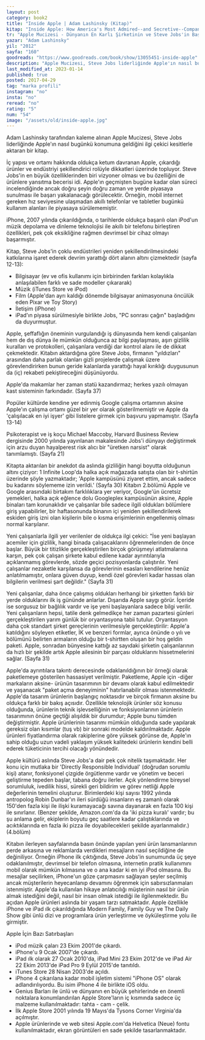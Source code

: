 ```yaml
---
layout: post  
category: book2  
title: "Inside Apple | Adam Lashinsky (Kitap)"  
kitap: "Inside Apple: How America's Most Admired--and Secretive--Company Really Works"  
tr: "Apple Mucizesi - Dünyanın En Karlı Şirketinin ve Steve Jobs'in Başarı Sırrı"  
yazar: "Adam Lashinsky"  
yil: "2012"  
sayfa: "160"  
goodreads: "https://www.goodreads.com/book/show/13055451-inside-apple"
description: "Apple Mucizesi, Steve Jobs liderliğinde Apple'ın nasıl bugünkü konumuna geldiğini ilgi çekici kesitlerle aktaran bir kitap."
last_modified_at: 2023-01-14
published: true
posted: 2017-04-29
tag: "marka profili"
instagram: "no"
insta: "no"
reread: "no"
rating: "5"
num: "54"
image: "/assets/old/inside-apple.jpg"
---
```


Adam Lashinsky tarafından kaleme alınan Apple Mucizesi, Steve Jobs liderliğinde Apple'ın nasıl bugünkü konumuna geldiğini ilgi çekici kesitlerle aktaran bir kitap.   
  
İç yapısı ve ortamı hakkında oldukça ketum davranan Apple, çıkardığı ürünler ve endüstriyi şekillendirici rolüyle dikkatleri üzerinde topluyor. Steve Jobs'in en büyük özelliklerinden biri vizyoner olması ve bu özelliğini de ürünlere yansıtma becerisi idi. Apple'ın geçmişten bugüne kadar olan süreci incelendiğinde ancak doğru şeyin doğru zaman ve yerde piyasaya sunulması ile başarı yakalanacağı görülecektir. Örneğin, mobil internet gereken hız seviyesine ulaşmadan akıllı telefonlar ve tabletler bugünkü kullanım alanları ile piyasaya sürülememiştir.  
  
iPhone, 2007 yılında çıkarıldığında, o tarihlerde oldukça başarılı olan iPod'un müzik depolama ve dinleme teknolojisi ile akıllı bir telefonu birleştiren özellikleri, pek çok eksikliğine rağmen devrimsel bir cihaz olmayı başarmıştır.  
  
Kitap, Steve Jobs'in çoklu endüstrileri yeniden şekillendirilmesindeki katkılarına işaret ederek devrim yarattığı dört alanın altını çizmektedir (sayfa 12-13):  
- Bilgisayar (ev ve ofis kullanımı için birbirinden farkları kolaylıkla anlaşılabilen farklı ve sade modeller çıkararak)  
- Müzik (iTunes Store ve iPod)  
- Film (Apple'dan ayrı kaldığı dönemde bilgisayar animasyonuna öncülük eden Pixar ve Toy Story)  
- İletişim (iPhone)  
- iPad'ın piyasa sürülmesiyle birlikte Jobs, "PC sonrası çağın" başladığını da duyurmuştur.  
  
Apple, şeffaflığın öneminin vurgulandığı iş dünyasında hem kendi çalışanları hem de dış dünya ile mümkün olduğunca az bilgi paylaşması, aşırı gizlilik kuralları ve protokolleri, çalışanlara verdiği dar kontrol alanı ile de dikkat çekmektedir. Kitabın aktardığına göre Steve Jobs, firmanın "yıldızları" arasından daha parlak olanları gizli projelerde çalışmak üzere görevlendirirken bunun geride kalanlarda yarattığı hayal kırıklığı duygusunun da (iç) rekabeti pekiştireceğini düşünüyordu.  
  
Apple'da makamlar her zaman statü kazandırmaz; herkes yazılı olmayan kast sisteminin farkındadır. (Sayfa 37)  
  
Popüler kültürde kendine yer edinmiş Google çalışma ortamının aksine Apple'ın çalışma ortamı güzel bir yer olarak gösterilmemiştir ve Apple da 'çalışılacak en iyi işyer' gibi listelere girmek için başvuru yapmamıştır. (Sayfa 13-14)  
  
Psikoterapist ve iş koçu Michael Maccoby, Harvard Business Review dergisinde 2000 yılında yayınlanan makalesinde Jobs'i dünyayı değiştirmek için arzu duyan hayalperest risk alıcı bir "üretken narsist" olarak tanımlamıştı. (Sayfa 21)
  
Kitapta aktarılan bir anekdot da aslında gizliliğin hangi boyutta olduğunun altını çiziyor: 1 Infinite Loop'da halka açık mağazada satışta olan bir t-shirtün üzerinde şöyle yazmaktadır; 'Apple kampüsünü ziyaret ettim, ancak sadece bu kadarını söylememe izin verildi.' (Sayfa 30) Kitabın 2.bölümü Apple ve Google arasındaki birtakım farklılıklara yer veriyor, Google'ün ücretsiz yemekleri, halka açık eğlence dolu Googleplex kampüsünün aksine, Apple binaları tam korunaklıdır ve çalışanlar bile sadece ilgili oldukları bölümlere giriş yapabilirler, bir haftasonunda binanın içi yeniden şekillendirilerek eskiden giriş izni olan kişilerin bile o kısma erişimlerinin engellenmiş olması normal karşılanır.  
  
Yeni çalışanlarla ilgili yer verilenler de oldukça ilgi çekici: "İse yeni başlayan acemiler için gizlilik, hangi binada çalışacaklarını öğrenmelerinden de önce başlar. Büyük bir titizlikle gerçekleştirilen birçok görüşmeyi atlatmalarına karşın, pek çok çalışan şirkete kabul edilene kadar ayrıntılarıyla açıklanmamış görevlerde, sözde geçici pozisyonlarda çalıştırılır. Yeni çalışanlar nezaketle karşılansa da görevlerinin esasları kendilerine henüz anlatılmamıştır, onlara güven duyup, kendi özel görevleri kadar hassas olan bilgilerin verilmesi şart değildir." (Sayfa 31)  
  
Yeni çalışanlar, daha önce çalışmış oldukları herhangi bir şirketten farklı bir yerde olduklarını ilk iş gününde anlarlar. Dışarıda Apple saygı görür. İçeride ise sorgusuz bir bağlılık vardır ve işe yeni başlayanlara sadece bilgi verilir. Yeni çalışanların hepsi, tatile denk gelmedikçe her zaman pazartesi günleri gerçekleştirilen yarım günlük bir oryantasyona tabii tutulur. Oryantasyon daha çok standart şirket gereçlerinin verilmesiyle gerçekleştirilir: Apple'a katıldığını söyleyen etiketler, İK ve benzeri formlar, ayrıca önünde o yılı ve bölümünü belirten armaların olduğu bir t-shirtten oluşan bir hoş geldin paketi. Apple, sonradan bünyesine kattığı az sayıdaki şirketin çalışanlarının da hızlı bir şekilde artık Apple ailesinin bir parçası olduklarını hissetmelerini sağlar. (Sayfa 31)  
  
Apple'da ayrıntılara takıntı derecesinde odaklanıldığının bir örneği olarak paketlemeye gösterilen hassasiyet verilmiştir. Paketleme, Apple için -diğer markaların aksine- ürünün tasarımının bir devamı olarak kabul edilmektedir ve yaşanacak "paket açma deneyiminin" hatırlanabilir olması istenmektedir. Apple'da tasarım ürünlerin başlangıç noktasıdır ve birçok firmanın aksine bu oldukça farklı bir bakış açısıdır. Özellikle teknolojik ürünler söz konusu olduğunda, ürünlerin teknik işlevselliğinin ve fonksiyonlarının ürünlerin tasarımının önüne geçtiği alışıldık bir durumdur; Apple bunu tümden değiştirmiştir. Apple ürünlerinin tasarımı mümkün olduğunda sade yapılarak gereksiz olan kısımlar (tuş vb) bir sonraki modelde kaldırılmaktadır. Apple ürünleri fiyatlandırma olarak rakiplerine göre yüksek görünse de, Apple'ın sahip olduğu uzun vadeli yaklaşım yüksek kalitedeki ürünlerin kendini belli ederek tüketicinin tercihi olacağı yönündedir.  
  
Apple kültürü aslında Steve Jobs'a dair pek çok nitelik taşımaktadır. Her konu için mutlaka bir 'Directly Responsible Individual' (doğrudan sorumlu kişi) atanır, fonksiyonel çizgide örgütlenme vardır ve yönetim ve beceri geliştirme tepeden başlar, tabana doğru ilerler. Açık yönlendirme bireysel sorumluluk, ivedilik hissi, sürekli geri bildirim ve görev netliği Apple değerlerinin temelini oluşturur. Birimlerdeki kişi sayısı 1992 yılında antropolog Robin Dunbar'ın ileri sürdüğü insanların eş zamanlı olarak 150'den fazla kişi ile ilişki kuramayacağı savına dayanarak en fazla 100 kişi ile sınırlanır. (Benzer şekilde, Amazon.com'da da 'iki pizza kuralı' vardır; bu şu anlama gelir, ekiplerin boyutu geç saatlere kadar çalıştıklarında ve acıktıklarında en fazla iki pizza ile doyabilecekleri şekilde ayarlanmalıdır.) (4.bölüm)  
  
Kitabın ilerleyen sayfalarında basın önünde yapılan yeni ürün lansmanlarının perde arkasına ve reklamlarda verdikleri mesajların nasıl seçildiğine de değiniliyor. Örneğin iPhone ilk çıktığında, Steve Jobs'in sunumunda üç şeye odaklanılmıştır, devrimsel bir telefon olmasına, internetin pratik kullanımını mobil olarak mümkün kılmasına ve o ana kadar ki en iyi iPod olmasına. Bu mesajlar seçilirken, iPhone'un göze çarpmasını sağlayan şeyler seçilmiş ancak müşterilerin heyecanlanıp devamını öğrenmek için sabırsızlanmaları istenmiştir. Apple'da kullanılan hikaye anlatıcılığı müşterinin nasıl bir ürün almak istediğini değil, nasıl bir insan olmak istediği ile ilgilenmektedir. Bu açıdan Apple ürünleri aslında bir yaşam tarzı satmaktadır. Apple özellikle iPhone ve iPad ılk çıkarıldığında Modern Family, Family Guy ve The Daily Show gibi ünlü dizi ve programlara ürün yerleştirme ve öyküleştirme yolu ile girmiştir.  
  
Apple İçin Bazı Satırbaşları  
- iPod müzik çaları 23 Ekim 2001'de çıkardı.
- iPhone'u 9 Ocak 2007'de çıkardı.
- iPad ılk olarak 27 Ocak 2010'da, iPad Mini 23 Ekim 2012'de ve iPad Air 22 Ekim 2013'de iPad Pro 9 Eylül 2015'de tanıtıldı.
- iTunes Store 28 Nisan 2003'de açıldı.
- iPhone 4 çıkarılana kadar mobil işletim sistemi "iPhone OS" olarak adlandırılıyordu. Bu isim iPhone 4 ile birlikte iOS oldu.
- Genius Barları ile ünlü ve dünyanın en büyük şehirlerinde en önemli noktalara konumlandırılan Apple Store'ların iç kısmında sadece üç malzeme kullanılmaktadır: tahta - cam - çelik.
- İlk Apple Store 2001 yılında 19 Mayıs'da Tysons Corner Virginia'da açılmıştır.
- Apple ürünlerinde ve web sitesi Apple.com'da Helvetica (Neue) fontu kullanılmaktadır, ekran görüntüleri en sade şekilde tasarlanmaktadır.
 
